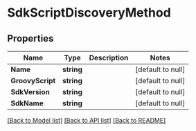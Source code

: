 # SdkScriptDiscoveryMethod

## Properties
Name | Type | Description | Notes
------------ | ------------- | ------------- | -------------
**Name** | **string** |  | [default to null]
**GroovyScript** | **string** |  | [default to null]
**SdkVersion** | **string** |  | [default to null]
**SdkName** | **string** |  | [default to null]

[[Back to Model list]](../README.md#documentation-for-models) [[Back to API list]](../README.md#documentation-for-api-endpoints) [[Back to README]](../README.md)


